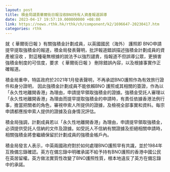 ```yaml
---
layout: post
title: 積金局譴責華爾街日報沒收BNO持有人資產報道誤導
date: 2023-04-17 19:57:19.000000000 +08:00
link: https://news.rthk.hk/rthk/ch/component/k2/1696647-20230417.htm
categories: rthk
---
```


就《 華爾街日報 》有關強積金計劃成員，以英國國民（海外） 護照即 BNO申請提早提取強積金的報道，積金局發表聲明，批評報道錯誤描述強積金計劃成員的資產被沒收 ，對這種毫無根據的說法予以強烈譴責，指報道不但誤導公眾，更損害強積金制度的可信度，要求 《 華爾街日報 》 刪除錯誤內容，以及根據事實作正確報道。

積金局重申，特區政府於2021年1月發表聲明，不再承認BNO護照作為有效旅行證件和身分證明， 因此強積金計劃成員不能依賴BNO 護照或其相關的簽證，作為以「永久性地離開香港」為理由，申請提早領取強積金的證據。強積金受託人審理以「永久性地離開香港」為理由而提早提取強積金的申請時，有責任依據香港法例行事，擔當把關者的角色，審視申索人所提供的證據，及檢視全部事實和資料。每宗申請都應按申索人提供的證據及自身情況評估。

積金局強調，計劃成員若以「永久性地離開香港」為理由，申請提早領取強積金，必須提供受託人信納的文件及證據。如受託人不信納有關證據及拒絕相關申請時，相關強積金將會繼續保留於計劃成員的強積金帳戶內。

積金局發言人表示，中英兩國政府對於如何處理BNO護照早有共識，並於1984年互換備忘錄確認。英方在備忘錄中明確承諾不給予持有BNO護照的香港中國公民在英居留權。英方做法實質性改變了BNO護照性質，根本地違反了英方在備忘錄中的承諾。
